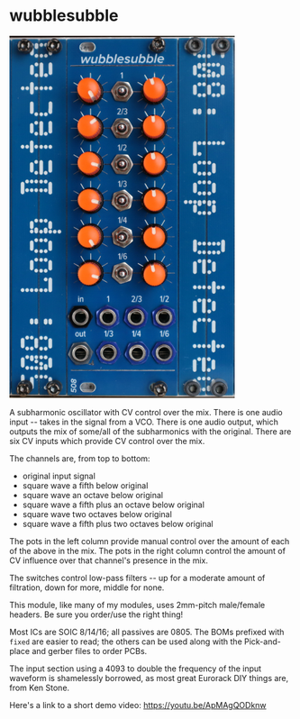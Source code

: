 # wubblesubble

<img src="wubsub.jpg" width=400>

A subharmonic oscillator with CV control over the mix. There is one audio input -- takes in the signal from a VCO. There is one audio output, which outputs the mix of some/all of the subharmonics with the original. There are six CV inputs which provide CV control over the mix. 

The channels are, from top to bottom:
 - original input signal
 - square wave a fifth below original
 - square wave an octave below original
 - square wave a fifth plus an octave below original
 - square wave two octaves below original
 - square wave a fifth plus two octaves below original

The pots in the left column provide manual control over the amount of each of the above in the mix. The pots in the right column control the amount of CV influence over that channel's presence in the mix. 

The switches control low-pass filters -- up for a moderate amount of filtration, down for more, middle for none.

This module, like many of my modules, uses 2mm-pitch male/female headers. Be sure you order/use the right thing!

Most ICs are SOIC 8/14/16; all passives are 0805. The BOMs prefixed with `fixed` are easier to read; the others can be used along with the Pick-and-place and gerber files to order PCBs.

The input section using a 4093 to double the frequency of the input waveform is shamelessly borrowed, as most great Eurorack DIY things are, from Ken Stone. 

Here's a link to a short demo video: https://youtu.be/ApMAgQODknw
